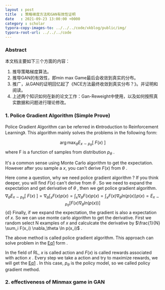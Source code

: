 ```yaml
---
layout : post
title  : 策略梯度方法和GAN有效性证明
date   : 2021-09-23 13:00:00 +0000
category : scholar
typora-copy-images-to: ../../../code/xkblog/public/img/
typora-root-url: ../../../code
---
```


### Abstract

本文档主要如下三个方面的内容：

1. 推导策略梯度算法。
2. 推导GAN的有效性，即min max Game最后会收敛到真实的分布。
3. 推广，从GAN的证明回忆起了《NCE方法最终收敛到真实分布？》。并证明和阅读。
4. 上述两个知识如何在新的论文工作：Gan-Reweight中使用，以及如何按照真实数据和问题进行理论修改。

### 1. Police Gradient Algorithm (Simple Prove)

Police Gradient Algorithm can be referred in 《Introduction to Reinforcement Learning》. This algorithm mainly solves the problems in the following form: 

<span id='eq1'></span>
$$
\arg \max_{\theta} E_{x \sim p_\theta} [\ F(x)\ ]
$$
where F is a function of samples from distribution  $p_\theta$​ . 

It's a common sense using Monte Carlo algorithm to get the expectation. However after you sample a $x$​,  you can't derive $F(x)$ from $\theta$​ . 

Here come a question, why we need police gradient algorithm ? If you think deeper, you will find $F(x)$ can't derive from $\theta$​​ . So we need to expand the expectation and get derivative of $\theta$​ , then we get police gradient algorithm. 
$$
\nabla_\theta E_{x \sim p_\theta } [\ F(x)\ ] = \nabla_\theta \int_x F(x) p(x) = \int_x \nabla_\theta F(x) p(x) = \int_x F(x) \nabla_\theta  ln(p(x)) p(x) =  E_{x \sim p_\theta} [F(x) \nabla_\theta  ln(p(x)) ]
$$ {d}
Finally, if we expand the expectation, the gradient is also a expectation of $x$​​​. So we can use monte carlo algorithm to get the derivative. First we random select N examples of $x$​​​ and calculcate the derivative by  $\frac{1}{N} \sum_i F(x_i) \nabla_\theta \ln p(x_i)$​​​​  . 

The above method is called police gradient algorithm. This approach can solve problem in the [Eq1](#eq1) form . 

In the field of RL, $x$​​ is called action and $F(x)$​​​​ is  called rewards associated with action $x$​​​​​​ . Every step we take a action and try to maximize rewards, we will get the [Eq1](#eq1) . In this case, $p_\theta$ is the policy model, so we called policy gradient method.

### 2. effectiveness of Minmax game in GAN 